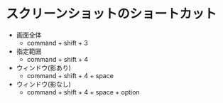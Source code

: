 # スクリーンショットのショートカット
* 画面全体
    * command + shift + 3
* 指定範囲
    * command + shift + 4
* ウィンドウ(影あり)
    * command + shift + 4 + space
* ウィンドウ(影なし)
    * command + shift + 4 + space + option
